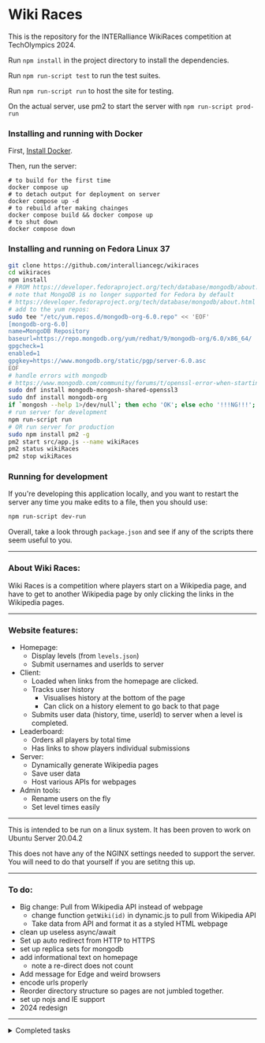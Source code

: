 # Wiki Races

This is the repository for the INTERalliance WikiRaces competition at TechOlympics 2024.

Run `npm install` in the project directory to install the dependencies.

Run `npm run-script test` to run the test suites.

Run `npm run-script run` to host the site for testing.

On the actual server, use pm2 to start the server with `npm run-script prod-run`

### Installing and running with Docker

First, [Install Docker](<https://docs.docker.com/engine/install/>).

Then, run the server:
```
# to build for the first time
docker compose up
# to detach output for deployment on server
docker compose up -d
# to rebuild after making chainges
docker compose build && docker compose up
# to shut down
docker compose down
```

### Installing and running on Fedora Linux 37

```bash
git clone https://github.com/interalliancegc/wikiraces
cd wikiraces
npm install
# FROM https://developer.fedoraproject.org/tech/database/mongodb/about.html
# note that MongoDB is no longer supported for Fedora by default
# https://developer.fedoraproject.org/tech/database/mongodb/about.html
# add to the yum repos:
sudo tee "/etc/yum.repos.d/mongodb-org-6.0.repo" << 'EOF'
[mongodb-org-6.0]
name=MongoDB Repository
baseurl=https://repo.mongodb.org/yum/redhat/9/mongodb-org/6.0/x86_64/
gpgcheck=1
enabled=1
gpgkey=https://www.mongodb.org/static/pgp/server-6.0.asc
EOF
# handle errors with mongodb
# https://www.mongodb.com/community/forums/t/openssl-error-when-starting-mongosh/243323/2
sudo dnf install mongodb-mongosh-shared-openssl3
sudo dnf install mongodb-org
if `mongosh --help 1>/dev/null`; then echo 'OK'; else echo '!!!NG!!!'; fi
# run server for development
npm run-script run
# OR run server for production
sudo npm install pm2 -g
pm2 start src/app.js --name wikiRaces
pm2 status wikiRaces
pm2 stop wikiRaces
```

### Running for development

If you're developing this application locally, and you want to restart the server any time you make edits to a file, then you should use:
```bash
npm run-script dev-run
```

Overall, take a look through `package.json` and see if any of the scripts there seem useful to you.

---

### About Wiki Races:

Wiki Races is a competition where players start on
a Wikipedia page, and have to get to another Wikipedia page
by only clicking the links in the Wikipedia pages.

---

### Website features:

- Homepage:
  - Display levels (from `levels.json`)
  - Submit usernames and userIds to server
- Client:
  - Loaded when links from the homepage are clicked.
  - Tracks user history
    - Visualises history at the bottom of the page
    - Can click on a history element to go back to that page
  - Submits user data (history, time, userId) to server when a level is completed.
- Leaderboard:
  - Orders all players by total time
  - Has links to show players individual submissions
- Server:
  - Dynamically generate Wikipedia pages
  - Save user data
  - Host various APIs for webpages
- Admin tools:
  - Rename users on the fly
  - Set level times easily

---

This is intended to be run on a linux system.
It has been proven to work on Ubuntu Server 20.04.2

This does not have any of the NGINX settings needed to support the server.
You will need to do that yourself if you are setitng this up.

---

### To do:

- Big change: Pull from Wikipedia API instead of webpage
  - change function `getWiki(id)` in dynamic.js to pull from Wikipedia API
  - Take data from API and format it as a styled HTML webpage
- clean up useless async/await
- Set up auto redirect from HTTP to HTTPS
- set up replica sets for mongodb
- add informational text on homepage
  - note a re-direct does not count
- Add message for Edge and weird browsers
- encode urls properly
- Reorder directory structure so pages are not jumbled together.
- set up nojs and IE support
- 2024 redesign

---

<details>
  <summary>Completed tasks</summary>

## Completed:
- set up Docker
- Cache all loaded files -> Store as JSON or as Files?
- Get Wikipedia content and parse it
- How to return content from function with expressjs?
- remove search boxes and extra stuff from page
- The main issue right now is that I am unable to detect when a link is clicked.
- Plan: Dynamically fetch wikipedia pages, and break out of the iframe to set variables.
- If I can host the page and the game, I shouldn't have issues with XSS
- Autogenerate [url](https://github.com/ElderINTERalliance/WikiRaces/blob/3d731bdac930a36299f17b73827c23e2dd1e2c54/src/game/game_static/client.js#L8)
- improve `if (err) return log.error(err);`
- set github language [with this](https://hackernoon.com/how-to-change-repo-language-in-github-c3e07819c5bb) [or this](https://stackoverflow.com/questions/34713765/github-changes-repository-to-wrong-language)
- create test suite
- due to xss, I cannot tell what url an iframe is on without hosting it.
- add more padding to the bottom of the navbar
- Add horizontal history view in bottom bar
- Before game starts, show timer
- Be able to detect what webpage the user is on.
  - How to get info from url?
- Time till completion should work by storing a date object at game start, and getting the delta at game over.
- Create game client
- Look into port forwarding with NGINX
- Get accurate times
- add level view to homepage
- make script to start in `n` minutes
- Forward `/` to `/wiki-races` with NGINX
- set up https with nginx and certbot
- Takes username in box
- generates userid
- Get backend capable of accepting submissions
- create homepage that allows users to register username
  - Submits userid with username to database
- create leaderboard that loads level data and views it.
- Get backend capable of accepting submissions
  - semi complete
- create homepage that allows users to register username
  - Submits userid with username to database
- make levels submit data on level clear
  - log that data to database
- make levels submit data on level clear
  - log that data to database
- create leaderboard that loads level data and views it.
- replace JSDOM with custom formatter
- add wikipedia attribution at the bottom of each page
- add https://wiki-races.interalliance.org with certbot
- fix css for small browsers
- Add link to go back to main page when we run out of time.
- Disable opening links in new tab?
- Nicely comment everything.
- get a good server hosting solution.
- Create homepage
- Create backend (hopefully something better than just a JSON file, but we'll see.)
- center leaderboard titles
- make script to redact names
- add css for `go to leaderboard` button on homepage
- make database connection a property of a database object.
- click to view user's submission info on leaderboard

</details>
